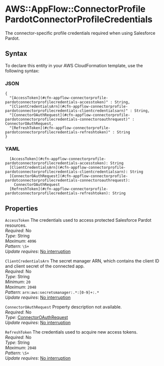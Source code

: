 # AWS::AppFlow::ConnectorProfile PardotConnectorProfileCredentials<a name="aws-properties-appflow-connectorprofile-pardotconnectorprofilecredentials"></a>

The connector\-specific profile credentials required when using Salesforce Pardot\.

## Syntax<a name="aws-properties-appflow-connectorprofile-pardotconnectorprofilecredentials-syntax"></a>

To declare this entity in your AWS CloudFormation template, use the following syntax:

### JSON<a name="aws-properties-appflow-connectorprofile-pardotconnectorprofilecredentials-syntax.json"></a>

```
{
  "[AccessToken](#cfn-appflow-connectorprofile-pardotconnectorprofilecredentials-accesstoken)" : String,
  "[ClientCredentialsArn](#cfn-appflow-connectorprofile-pardotconnectorprofilecredentials-clientcredentialsarn)" : String,
  "[ConnectorOAuthRequest](#cfn-appflow-connectorprofile-pardotconnectorprofilecredentials-connectoroauthrequest)" : ConnectorOAuthRequest,
  "[RefreshToken](#cfn-appflow-connectorprofile-pardotconnectorprofilecredentials-refreshtoken)" : String
}
```

### YAML<a name="aws-properties-appflow-connectorprofile-pardotconnectorprofilecredentials-syntax.yaml"></a>

```
  [AccessToken](#cfn-appflow-connectorprofile-pardotconnectorprofilecredentials-accesstoken): String
  [ClientCredentialsArn](#cfn-appflow-connectorprofile-pardotconnectorprofilecredentials-clientcredentialsarn): String
  [ConnectorOAuthRequest](#cfn-appflow-connectorprofile-pardotconnectorprofilecredentials-connectoroauthrequest):
    ConnectorOAuthRequest
  [RefreshToken](#cfn-appflow-connectorprofile-pardotconnectorprofilecredentials-refreshtoken): String
```

## Properties<a name="aws-properties-appflow-connectorprofile-pardotconnectorprofilecredentials-properties"></a>

`AccessToken` <a name="cfn-appflow-connectorprofile-pardotconnectorprofilecredentials-accesstoken"></a>
The credentials used to access protected Salesforce Pardot resources\.  
_Required_: No  
_Type_: String  
_Maximum_: `4096`  
_Pattern_: `\S+`  
_Update requires_: [No interruption](https://docs.aws.amazon.com/AWSCloudFormation/latest/UserGuide/using-cfn-updating-stacks-update-behaviors.html#update-no-interrupt)

`ClientCredentialsArn` <a name="cfn-appflow-connectorprofile-pardotconnectorprofilecredentials-clientcredentialsarn"></a>
The secret manager ARN, which contains the client ID and client secret of the connected app\.  
_Required_: No  
_Type_: String  
_Minimum_: `20`  
_Maximum_: `2048`  
_Pattern_: `arn:aws:secretsmanager:.*:[0-9]+:.*`  
_Update requires_: [No interruption](https://docs.aws.amazon.com/AWSCloudFormation/latest/UserGuide/using-cfn-updating-stacks-update-behaviors.html#update-no-interrupt)

`ConnectorOAuthRequest` <a name="cfn-appflow-connectorprofile-pardotconnectorprofilecredentials-connectoroauthrequest"></a>
Property description not available\.  
_Required_: No  
_Type_: [ConnectorOAuthRequest](aws-properties-appflow-connectorprofile-connectoroauthrequest.md)  
_Update requires_: [No interruption](https://docs.aws.amazon.com/AWSCloudFormation/latest/UserGuide/using-cfn-updating-stacks-update-behaviors.html#update-no-interrupt)

`RefreshToken` <a name="cfn-appflow-connectorprofile-pardotconnectorprofilecredentials-refreshtoken"></a>
The credentials used to acquire new access tokens\.  
_Required_: No  
_Type_: String  
_Maximum_: `2048`  
_Pattern_: `\S+`  
_Update requires_: [No interruption](https://docs.aws.amazon.com/AWSCloudFormation/latest/UserGuide/using-cfn-updating-stacks-update-behaviors.html#update-no-interrupt)
